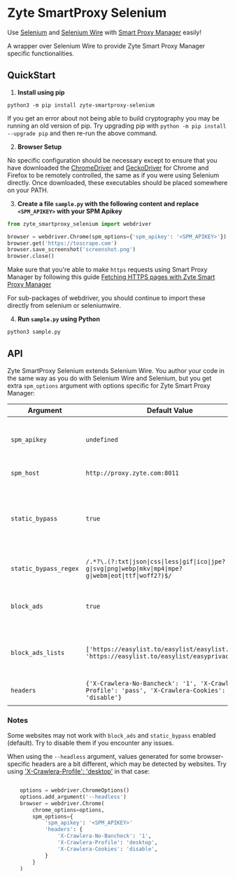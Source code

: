 # Zyte SmartProxy Selenium

Use [Selenium](https://www.selenium.dev/) and [Selenium Wire](https://github.com/wkeeling/selenium-wire) with
[Smart Proxy Manager](https://www.zyte.com/smart-proxy-manager/) easily!

A wrapper over Selenium Wire to provide Zyte Smart Proxy Manager specific functionalities.

## QuickStart

1. **Install using pip**

```
python3 -m pip install zyte-smartproxy-selenium
```

If you get an error about not being able to build cryptography you may be running an old version of pip. Try upgrading pip with `python -m pip install --upgrade pip` and then re-run the above command.

2. **Browser Setup**

No specific configuration should be necessary except to ensure that you have downloaded the [ChromeDriver](https://sites.google.com/chromium.org/driver/) and [GeckoDriver](https://github.com/mozilla/geckodriver/releases) for Chrome and Firefox to be remotely controlled, the same as if you were using Selenium directly. Once downloaded, these executables should be placed somewhere on your PATH.

3. **Create a file `sample.py` with the following content and replace `<SPM_APIKEY>` with your SPM Apikey**

``` python
from zyte_smartproxy_selenium import webdriver

browser = webdriver.Chrome(spm_options={'spm_apikey': '<SPM_APIKEY>'})
browser.get('https://toscrape.com')
browser.save_screenshot('screenshot.png')
browser.close()
```

Make sure that you're able to make `https` requests using Smart Proxy Manager by following this guide [Fetching HTTPS pages with Zyte Smart Proxy Manager](https://docs.zyte.com/smart-proxy-manager/next-steps/fetching-https-pages-with-smart-proxy.html)

For sub-packages of webdriver, you should continue to import these directly from selenium or seleniumwire.

4. **Run `sample.py` using Python**

``` bash
python3 sample.py
```

## API

Zyte SmartProxy Selenium extends Selenium Wire. You author your code in the same way as you do with Selenium Wire and Selenium, but you get extra `spm_options` argument with options specific for Zyte Smart Proxy Manager:

| Argument | Default Value | Description |
|----------|---------------|-------------|
| `spm_apikey` | `undefined` | Zyte Smart Proxy Manager API key that can be found on your zyte.com account. |
| `spm_host` | `http://proxy.zyte.com:8011` | Zyte Smart Proxy Manager proxy host. |
| `static_bypass` | `true` | When `true` Zyte SmartProxy Selenium will skip proxy use for static assets defined by `static_bypass_regex` or pass `false` to use proxy. |
| `static_bypass_regex` | `/.*?\.(?:txt\|json\|css\|less\|gif\|ico\|jpe?g\|svg\|png\|webp\|mkv\|mp4\|mpe?g\|webm\|eot\|ttf\|woff2?)$/` | Regex to use filtering URLs for `static_bypass`. |
| `block_ads` | `true` | When `true` Zyte SmartProxy Selenium will block ads defined by `block_ads_lists`. |
| `block_ads_lists` | `['https://easylist.to/easylist/easylist.txt', 'https://easylist.to/easylist/easyprivacy.txt']` | [AdBlock lists](https://adblockplus.org/filter-cheatsheet) to be used by Zyte SmartProxy Selenium to block ads |
| `headers` | `{'X-Crawlera-No-Bancheck': '1', 'X-Crawlera-Profile': 'pass', 'X-Crawlera-Cookies': 'disable'}` | List of headers to be appended to requests |

### Notes
Some websites may not work with `block_ads` and `static_bypass` enabled (default). Try to disable them if you encounter any issues.

When using the `--headless` argument, values generated for some browser-specific headers are a bit different, which may be detected by websites. Try using ['X-Crawlera-Profile': 'desktop'](https://docs.zyte.com/smart-proxy-manager.html#x-crawlera-profile) in that case:
``` python

    options = webdriver.ChromeOptions()
    options.add_argument('--headless')
    browser = webdriver.Chrome(
        chrome_options=options,
        spm_options={
            'spm_apikey': '<SPM_APIKEY>'
            'headers': {
                'X-Crawlera-No-Bancheck': '1',
                'X-Crawlera-Profile': 'desktop',
                'X-Crawlera-Cookies': 'disable',
            }
        }
    )
```